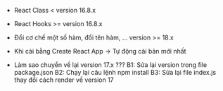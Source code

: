 - React Class < version 16.8.x
- React Hooks >= version 16.8.x
- Đổi cơ chế một số hàm, đổi tên hàm, ... version >= 18.x 

- Khi cài bằng Create React App -> Tự động cài bản mới nhất
- Làm sao chuyển về lại version 17.x ???
  B1: Sửa lại version trong file package.json
  B2: Chạy lại câu lệnh npm install
  B3: Sửa lại file index.js thay đổi cách render về version 17